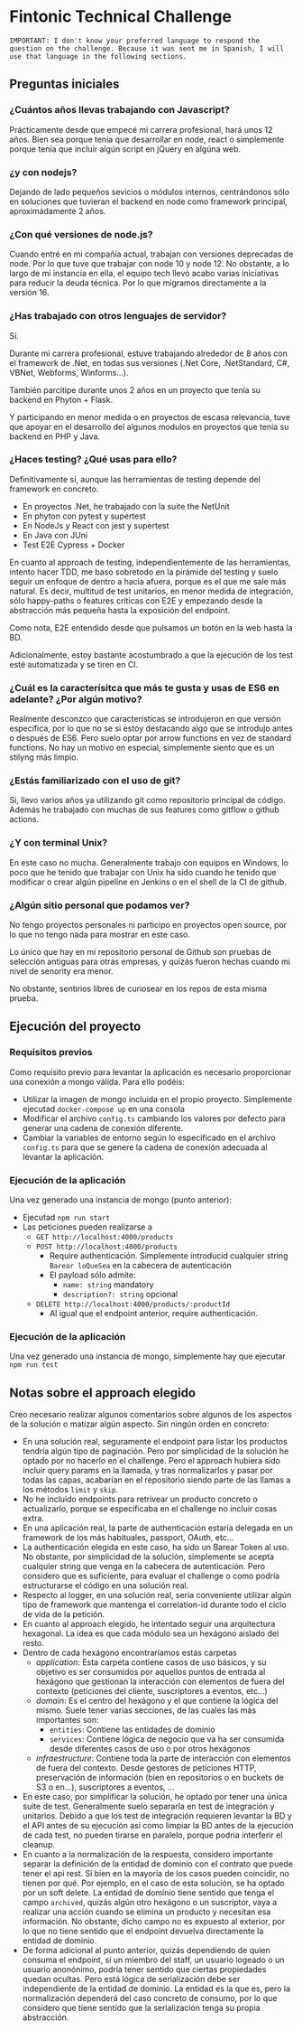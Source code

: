 # Fintonic Technical Challenge

```
IMPORTANT: I don't know your preferred language to respond the question on the challenge. Because it was sent me in Spanish, I will use that language in the following sections.
```

## Preguntas iniciales

### ¿Cuántos años llevas trabajando con Javascript?

Prácticamente desde que empecé mi carrera profesional, hará unos 12 años. Bien sea porque tenía que desarrollar en node, react o simplemente porque tenía que incluir algún script en jQuery en algúna web.

### ¿y con nodejs?

Dejando de lado pequeños sevicios o módulos internos, centrándonos sólo en soluciones que tuvieran el backend en node como framework principal, aproximádamente 2 años.

### ¿Con qué versiones de node.js?

Cuando entré en mi compañía actual, trabajan con versiones deprecadas de node. Por lo que tuve que trabajar con node 10 y node 12. No obstante, a lo largo de mi instancia en ella, el equipo tech llevó acabo varias iniciativas para reducir la deuda técnica. Por lo que migramos directamente a la versión 16.

### ¿Has trabajado con otros lenguajes de servidor?

Si.

Durante mi carrera profesional, estuve trabajando alrededor de 8 años con el framework de .Net, en todas sus versiones (.Net Core, .NetStandard, C#, VBNet, Webforms, Winforms...).

También parcitipe durante unos 2 años en un proyecto que tenía su backend en Phyton + Flask.

Y participando en menor medida o en proyectos de escasa relevancia, tuve que apoyar en el desarrollo del algunos modulos en proyectos que tenía su backend en PHP y Java.

### ¿Haces testing? ¿Qué usas para ello?

Definitivamente si, aunque las herramientas de testing depende del framework en concreto.

- En proyectos .Net, he trabajado con la suite the NetUnit
- En phyton con pytest y supertest
- En NodeJs y React con jest y supertest
- En Java con JUni
- Test E2E Cypress + Docker

En cuanto al approach de testing, independientemente de las herramientas, intento hacer TDD, me baso sobretodo en la pirámide del testing y suelo seguir un enfoque de dentro a hacia afuera, porque es el que me sale más natural. Es decir, multitud de test unitarios, en menor medida de integración, sólo happy-paths o features críticas con E2E y empezando desde la abstracción más pequeña hasta la exposición del endpoint.

Como nota, E2E entendido desde que pulsamos un botón en la web hasta la BD.

Adicionalmente, estoy bastante acostumbrado a que la ejecución de los test esté automatizada y se tiren en CI.

### ¿Cuál es la caracterísitca que más te gusta y usas de ES6 en adelante? ¿Por algún motivo?

Realmente desconzco que características se introdujeron en que versión específica, por lo que no se si estoy destacando algo que se introdujo antes o después de ES6. Pero suelo optar por arrow functions en vez de standard functions. No hay un motivo en especial, simplemente siento que es un stilyng más limpio.

### ¿Estás familiarizado con el uso de git?

Si, llevo varios años ya utilizando git como repositorio principal de código. Además he trabajado con muchas de sus features como gitflow o github actions.

### ¿Y con terminal Unix?

En este caso no mucha. Generalmente trabajo con equipos en Windows, lo poco que he tenido que trabajar con Unix ha sido cuando he tenido que modificar o crear algún pipeline en Jenkins o en el shell de la CI de github.

### ¿Algún sitio personal que podamos ver?

No tengo proyectos personales ni participo en proyectos open source, por lo que no tengo nada para mostrar en este caso.

Lo único que hay en mi repositorio personal de Github son pruebas de selección antiguas para otras empresas, y quizás fueron hechas cuando mi nivel de senority era menor.

No obstante, sentirios libres de curiosear en los repos de esta misma prueba.

## Ejecución del proyecto

### Requisitos previos

Como requisito previo para levantar la aplicación es necesario proporcionar una conexión a mongo válida. Para ello podéis:

- Utilizar la imagen de mongo incluida en el propio proyecto. Simplemente ejecutad `docker-compose up` en una consola
- Modificar el archivo `config.ts` cambiando los valores por defecto para generar una cadena de conexión diferente.
- Cambiar la variables de entorno según lo especificado en el archivo `config.ts` para que se genere la cadena de conexión adecuada al levantar la aplicación.

### Ejecución de la aplicación

Una vez generado una instancia de mongo (punto anterior):

- Ejecutad `npm run start`
- Las peticiones pueden realizarse a
  - `GET http://localhost:4000/products`
  - `POST http://localhost:4000/products`
    - Require authenticación. Simplemente introducid cualquier string `Barear loQueSea` en la cabecera de autenticación
    - El payload sólo admite:
      - `name: string` mandatory
      - `description?: string` opcional
  - `DELETE http://localhost:4000/products/:productId`
    - Al igual que el endpoint anterior, require authenticación.

### Ejecución de la aplicación

Una vez generado una instancia de mongo, simplemente hay que ejecutar `npm run test`

## Notas sobre el approach elegido

Creo necesario realizar algunos comentarios sobre algunos de los aspectos de la solución o matizar algún aspecto. Sin ningún orden en concreto:

- En una solución real, seguramente el endpoint para listar los productos tendría algún tipo de paginación. Pero por simplicidad de la solución he optado por no hacerlo en el challenge. Pero el approach hubiera sido incluir query params en la llamada, y tras normalizarlos y pasar por todas las capas, acabarían en el repositorio siendo parte de las llamas a los métodos `limit` y `skip`.
- No he incluido endpoints para retrivear un producto concreto o actualizarlo, porque se especificaba en el challenge no incluir cosas extra.
- En una aplicación real, la parte de authenticación estaría delegada en un framework de los más habituales, passport, OAuth, etc...
- La authenticación elegida en este caso, ha sido un Barear Token al uso. No obstante, por simplicidad de la solución, simplemente se acepta cualquier string que venga en la cabecera de autenticación. Pero considero que es suficiente, para evaluar el challenge o como podría estructurarse el código en una solución real.
- Respecto al logger, en una solución real, sería conveniente utilizar algún tipo de framework que mantenga el correlation-id durante todo el ciclo de vida de la petición.
- En cuanto al approach elegido, he intentado seguir una arquitectura hexagonal. La idea es que cada módulo sea un hexágono aislado del resto.
- Dentro de cada hexágono encontraríamos estás carpetas
  - _application_: Esta carpeta contiene casos de uso básicos, y su objetivo es ser consumidos por aquellos puntos de entrada al hexágono que gestionan la interacción con elementos de fuera del contexto (peticiones del cliente, suscriptores a eventos, etc...)
  - _domain_: Es el centro del hexágono y el que contiene la lógica del mismo. Suele tener varias secciones, de las cuales las más importantes son:
    - `entities`: Contiene las entidades de dominio
    - `services`: Contiene lógica de negocio que va ha ser consumida desde diferentes casos de uso o por otros hexágonos
  - _infraestructure_: Contiene toda la parte de interacción con elementos de fuera del contexto. Desde gestores de peticiones HTTP, preservación de información (bien en repositorios o en buckets de S3 o en...), suscriptores a eventos, ...
- En este caso, por simplificar la solución, he optado por tener una única suite de test. Generalmente suelo separarla en test de integración y unitarios. Debido a que los test de integración requieren levantar la BD y el API antes de su ejecución así como limpiar la BD antes de la ejecución de cada test, no pueden tirarse en paralelo, porque podría interferir el cleanup.
- En cuanto a la normalización de la respuesta, considero importante separar la definición de la entidad de dominio con el contrato que puede tener el api rest. Si bien en la mayoría de los casos pueden coincidir, no tienen por qué. Por ejemplo, en el caso de esta solución, se ha optado por un soft delete. La entidad de dominio tiene sentido que tenga el campo `archived`, quizás algún otro hexágono o un suscriptor, vaya a realizar una acción cuando se elimina un producto y necesitan esa información. No obstante, dicho campo no es expuesto al exterior, por lo que no tiene sentido que el endpoint devuelva directamente la entidad de dominio.
- De forma adicional al punto anterior, quizás dependiendo de quien consuma el endpoint, si un miembro del staff, un usuario logeado o un usuario anonónimo, podría tener sentido que ciertas propiedades quedan ocultas. Pero está lógica de serialización debe ser independiente de la entidad de dominio. La entidad es la que es, pero la normalización dependerá del caso concreto de consumo, por lo que considero que tiene sentido que la serialización tenga su propia abstracción.
